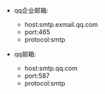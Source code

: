 * qq企业邮箱:
  * host:smtp.exmail.qq.com
  * port:465
  * protocol:smtp

* qq邮箱:
  * host:smtp.qq.com
  * port:587
  * protocol:smtp
